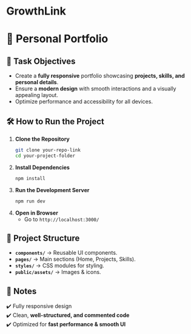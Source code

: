 # GrowthLink


# 🚀 Personal Portfolio  

## 📌 Task Objectives  
- Create a **fully responsive** portfolio showcasing **projects, skills, and personal details**.  
- Ensure a **modern design** with smooth interactions and a visually appealing layout.  
- Optimize performance and accessibility for all devices.  

## 🛠️ How to Run the Project  
1. **Clone the Repository**  
   ```bash
   git clone your-repo-link
   cd your-project-folder
   ```
2. **Install Dependencies**  
   ```bash
   npm install
   ```
3. **Run the Development Server**  
   ```bash
   npm run dev
   ```
4. **Open in Browser**  
   - Go to `http://localhost:3000/`  

## 📂 Project Structure  
- **`components/`** → Reusable UI components.  
- **`pages/`** → Main sections (Home, Projects, Skills).  
- **`styles/`** → CSS modules for styling.  
- **`public/assets/`** → Images & icons.  

## 🔹 Notes  
✔️ Fully responsive design  
✔️ Clean, **well-structured, and commented code**  
✔️ Optimized for **fast performance & smooth UI**  
